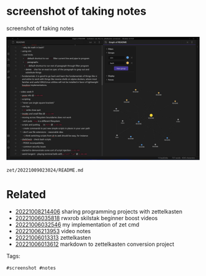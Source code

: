 # screenshot of taking notes

screenshot of taking notes

![screenshot of video notes](/zet/20221009023024/screenshot_2022-10-08_213214.png)

` zet/20221009023024/README.md `

# Related

- [20221008214406](/zet/20221008214406/README.md) sharing programming projects with zettelkasten
- [20221006035818](/zet/20221006035818/README.md) rwxrob skilstak beginner boost videos
- [20221006032546](/zet/20221006032546/README.md) my implementation of zet cmd
- [20221006213953](/zet/20221006213953/README.md) video notes
- [20221006013313](/zet/20221006013313/README.md) zettelkasten
- [20221006013612](/zet/20221006013612/README.md) markdown to zettelkasten conversion project

Tags:

    #screenshot #notes
